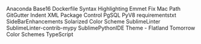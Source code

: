 Anaconda
Base16
Dockerfile Syntax Highlighting
Emmet
Fix Mac Path
GitGutter
Indent XML
Package Control
PgSQL
PyV8
requirementstxt
SideBarEnhancements
Solarized Color Scheme
SublimeLinter
SublimeLinter-contrib-mypy
SublimePythonIDE
Theme - Flatland
Tomorrow Color Schemes
TypeScript
